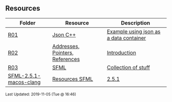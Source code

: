 ## Resources
| Folder | Resource | Description|
 | ------------|------------|------------|
 | [R01](https://github.com/rugbyprof/1063-Data-Structures/tree/master/Resources/R01) | [ Json C++ ](https://github.com/rugbyprof/1063-Data-Structures/tree/master/Resources/R01) | [ Example using json as a data container](https://github.com/rugbyprof/1063-Data-Structures/tree/master/Resources/R01) | [N/A](https://github.com/rugbyprof/1063-Data-Structures/tree/master/Resources/R01) |
 | [R02](https://github.com/rugbyprof/1063-Data-Structures/tree/master/Resources/R02) | [ Addresses, Pointers, References ](https://github.com/rugbyprof/1063-Data-Structures/tree/master/Resources/R02) | [ Introduction](https://github.com/rugbyprof/1063-Data-Structures/tree/master/Resources/R02) | [R02](https://github.com/rugbyprof/1063-Data-Structures/tree/master/Resources/R02) | [ Memory addresses](https://github.com/rugbyprof/1063-Data-Structures/tree/master/Resources/R02) | [R02](https://github.com/rugbyprof/1063-Data-Structures/tree/master/Resources/R02) | [ Pointers](https://github.com/rugbyprof/1063-Data-Structures/tree/master/Resources/R02) | [R02](https://github.com/rugbyprof/1063-Data-Structures/tree/master/Resources/R02) | [ References](https://github.com/rugbyprof/1063-Data-Structures/tree/master/Resources/R02) | [R02](https://github.com/rugbyprof/1063-Data-Structures/tree/master/Resources/R02) | [ Pointers in C/C++](https://github.com/rugbyprof/1063-Data-Structures/tree/master/Resources/R02) | [R02](https://github.com/rugbyprof/1063-Data-Structures/tree/master/Resources/R02) | [ Declaring a pointer](https://github.com/rugbyprof/1063-Data-Structures/tree/master/Resources/R02) | [R02](https://github.com/rugbyprof/1063-Data-Structures/tree/master/Resources/R02) | [ NULL](https://github.com/rugbyprof/1063-Data-Structures/tree/master/Resources/R02) | [R02](https://github.com/rugbyprof/1063-Data-Structures/tree/master/Resources/R02) | [ Pointer operators: * (dereference) and & (address of)](https://github.com/rugbyprof/1063-Data-Structures/tree/master/Resources/R02) | [R02](https://github.com/rugbyprof/1063-Data-Structures/tree/master/Resources/R02) | [ Examples](https://github.com/rugbyprof/1063-Data-Structures/tree/master/Resources/R02) | [R02](https://github.com/rugbyprof/1063-Data-Structures/tree/master/Resources/R02) | [ The `New` operator and a different approach to `pointers`:](https://github.com/rugbyprof/1063-Data-Structures/tree/master/Resources/R02) | [R02](https://github.com/rugbyprof/1063-Data-Structures/tree/master/Resources/R02) | [ Introduction](https://github.com/rugbyprof/1063-Data-Structures/tree/master/Resources/R02) | [R02](https://github.com/rugbyprof/1063-Data-Structures/tree/master/Resources/R02) | [ Declaration and Initialization](https://github.com/rugbyprof/1063-Data-Structures/tree/master/Resources/R02) | [R02](https://github.com/rugbyprof/1063-Data-Structures/tree/master/Resources/R02) | [ Pointer Dereferencing/Value Assignment](https://github.com/rugbyprof/1063-Data-Structures/tree/master/Resources/R02) | [R02](https://github.com/rugbyprof/1063-Data-Structures/tree/master/Resources/R02) | [ Pointer Arithmetic](https://github.com/rugbyprof/1063-Data-Structures/tree/master/Resources/R02) | [N/A](https://github.com/rugbyprof/1063-Data-Structures/tree/master/Resources/R02) |
 | [R03](https://github.com/rugbyprof/1063-Data-Structures/tree/master/Resources/R03) | [ SFML ](https://github.com/rugbyprof/1063-Data-Structures/tree/master/Resources/R03) | [ Collection of stuff](https://github.com/rugbyprof/1063-Data-Structures/tree/master/Resources/R03) | [N/A](https://github.com/rugbyprof/1063-Data-Structures/tree/master/Resources/R03) |
 | [SFML-2.5.1-macos-clang](https://github.com/rugbyprof/1063-Data-Structures/tree/master/Resources/SFML-2.5.1-macos-clang) | [ Resources SFML](https://github.com/rugbyprof/1063-Data-Structures/tree/master/Resources/SFML-2.5.1-macos-clang) | [2.5.1](https://github.com/rugbyprof/1063-Data-Structures/tree/master/Resources/SFML-2.5.1-macos-clang) | [macos](https://github.com/rugbyprof/1063-Data-Structures/tree/master/Resources/SFML-2.5.1-macos-clang) | [clang ](https://github.com/rugbyprof/1063-Data-Structures/tree/master/Resources/SFML-2.5.1-macos-clang) | [ No Description](https://github.com/rugbyprof/1063-Data-Structures/tree/master/Resources/SFML-2.5.1-macos-clang) | [N/A](https://github.com/rugbyprof/1063-Data-Structures/tree/master/Resources/SFML-2.5.1-macos-clang) |

<sup>Last Updated: 2019-11-05 (Tue @ 16:46)</sup>